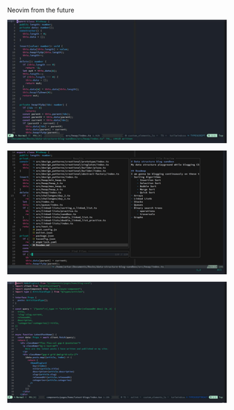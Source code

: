  Neovim from the future 

![Preview](https://raw.githubusercontent.com/Riley1101/nvim-from-future/v2/preview/preview.jpg)


![Plugins](https://raw.githubusercontent.com/Riley1101/nvim-from-future/v2/preview/telescope.png)


![Plugins](https://raw.githubusercontent.com/Riley1101/nvim-from-future/v2/preview/react.png)

